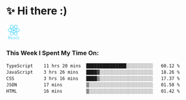 <h1 align="left">✨ Hi there :)</h1>

  <a href="https://reactjs.org/" target="_blank" rel="noreferrer">   
    <img src="https://raw.githubusercontent.com/devicons/devicon/master/icons/react/react-original-wordmark.svg" alt="react" width="40"     
    height="40"/></a>
 
<h3 align="left">This Week I Spent My Time On:</h3>
<!--START_SECTION:waka-->

```txt
TypeScript    11 hrs 20 mins  ███████████████░░░░░░░░░░   60.12 %
JavaScript    3 hrs 26 mins   ████▓░░░░░░░░░░░░░░░░░░░░   18.26 %
CSS           3 hrs 16 mins   ████▒░░░░░░░░░░░░░░░░░░░░   17.37 %
JSON          17 mins         ▒░░░░░░░░░░░░░░░░░░░░░░░░   01.50 %
HTML          16 mins         ▒░░░░░░░░░░░░░░░░░░░░░░░░   01.42 %
```

<!--END_SECTION:waka-->

